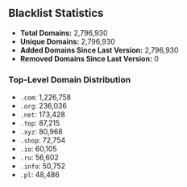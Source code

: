 ## Blacklist Statistics

- **Total Domains:** 2,796,930
- **Unique Domains:** 2,796,930
- **Added Domains Since Last Version:** 2,796,930
- **Removed Domains Since Last Version:** 0

### Top-Level Domain Distribution

-  `.com`: 1,226,758
-  `.org`: 236,036
-  `.net`: 173,428
-  `.top`: 87,215
-  `.xyz`: 80,968
-  `.shop`: 72,754
-  `.io`: 60,105
-  `.ru`: 56,602
-  `.info`: 50,752
-  `.pl`: 48,486
